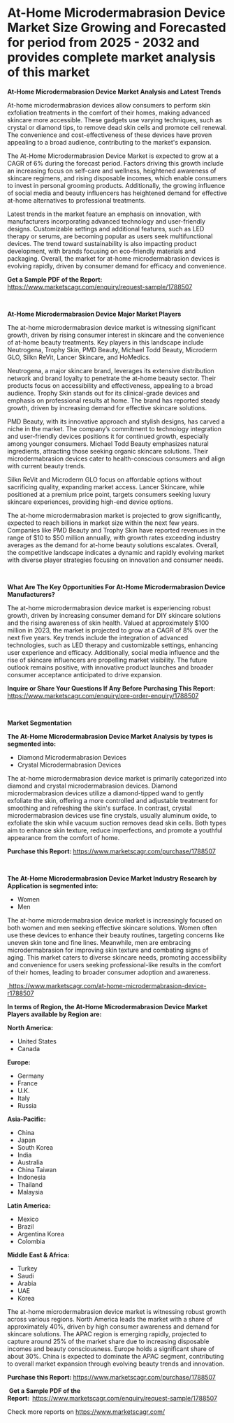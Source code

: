 <p><h1>At-Home Microdermabrasion Device Market Size Growing and Forecasted for period from 2025 - 2032 and provides complete market analysis of this market</h1></p><p><strong>At-Home Microdermabrasion Device Market Analysis and Latest Trends</strong></p>
<p><p>At-home microdermabrasion devices allow consumers to perform skin exfoliation treatments in the comfort of their homes, making advanced skincare more accessible. These gadgets use varying techniques, such as crystal or diamond tips, to remove dead skin cells and promote cell renewal. The convenience and cost-effectiveness of these devices have proven appealing to a broad audience, contributing to the market's expansion.</p><p>The At-Home Microdermabrasion Device Market is expected to grow at a CAGR of 6% during the forecast period. Factors driving this growth include an increasing focus on self-care and wellness, heightened awareness of skincare regimens, and rising disposable incomes, which enable consumers to invest in personal grooming products. Additionally, the growing influence of social media and beauty influencers has heightened demand for effective at-home alternatives to professional treatments.</p><p>Latest trends in the market feature an emphasis on innovation, with manufacturers incorporating advanced technology and user-friendly designs. Customizable settings and additional features, such as LED therapy or serums, are becoming popular as users seek multifunctional devices. The trend toward sustainability is also impacting product development, with brands focusing on eco-friendly materials and packaging. Overall, the market for at-home microdermabrasion devices is evolving rapidly, driven by consumer demand for efficacy and convenience.</p></p>
<p><strong>Get a Sample PDF of the Report:&nbsp;</strong> <a href="https://www.marketscagr.com/enquiry/request-sample/1788507?utm_campaign=3529&utm_medium=2&utm_source=Github&utm_content=ia&utm_term=05042025&utm_id=at-home-microdermabrasion-device">https://www.marketscagr.com/enquiry/request-sample/1788507</a></p>
<p>&nbsp;</p>
<p><strong>At-Home Microdermabrasion Device Major Market Players</strong></p>
<p><p>The at-home microdermabrasion device market is witnessing significant growth, driven by rising consumer interest in skincare and the convenience of at-home beauty treatments. Key players in this landscape include Neutrogena, Trophy Skin, PMD Beauty, Michael Todd Beauty, Microderm GLO, Silkn ReVit, Lancer Skincare, and HoMedics.</p><p>Neutrogena, a major skincare brand, leverages its extensive distribution network and brand loyalty to penetrate the at-home beauty sector. Their products focus on accessibility and effectiveness, appealing to a broad audience. Trophy Skin stands out for its clinical-grade devices and emphasis on professional results at home. The brand has reported steady growth, driven by increasing demand for effective skincare solutions.</p><p>PMD Beauty, with its innovative approach and stylish designs, has carved a niche in the market. The company’s commitment to technology integration and user-friendly devices positions it for continued growth, especially among younger consumers. Michael Todd Beauty emphasizes natural ingredients, attracting those seeking organic skincare solutions. Their microdermabrasion devices cater to health-conscious consumers and align with current beauty trends.</p><p>Silkn ReVit and Microderm GLO focus on affordable options without sacrificing quality, expanding market access. Lancer Skincare, while positioned at a premium price point, targets consumers seeking luxury skincare experiences, providing high-end device options.</p><p>The at-home microdermabrasion market is projected to grow significantly, expected to reach billions in market size within the next few years. Companies like PMD Beauty and Trophy Skin have reported revenues in the range of $10 to $50 million annually, with growth rates exceeding industry averages as the demand for at-home beauty solutions escalates. Overall, the competitive landscape indicates a dynamic and rapidly evolving market with diverse player strategies focusing on innovation and consumer needs.</p></p>
<p>&nbsp;</p>
<p><strong>What Are The Key Opportunities For At-Home Microdermabrasion Device Manufacturers?</strong></p>
<p><p>The at-home microdermabrasion device market is experiencing robust growth, driven by increasing consumer demand for DIY skincare solutions and the rising awareness of skin health. Valued at approximately $100 million in 2023, the market is projected to grow at a CAGR of 8% over the next five years. Key trends include the integration of advanced technologies, such as LED therapy and customizable settings, enhancing user experience and efficacy. Additionally, social media influence and the rise of skincare influencers are propelling market visibility. The future outlook remains positive, with innovative product launches and broader consumer acceptance anticipated to drive expansion.</p></p>
<p><strong>Inquire or Share Your Questions If Any Before Purchasing This Report:</strong> <a href="https://www.marketscagr.com/enquiry/pre-order-enquiry/1788507?utm_campaign=3529&utm_medium=2&utm_source=Github&utm_content=ia&utm_term=05042025&utm_id=at-home-microdermabrasion-device">https://www.marketscagr.com/enquiry/pre-order-enquiry/1788507</a></p>
<p>&nbsp;</p>
<p><strong>Market Segmentation</strong></p>
<p><strong>The At-Home Microdermabrasion Device Market Analysis by types is segmented into:</strong></p>
<p><ul><li>Diamond Microdermabrasion Devices</li><li>Crystal Microdermabrasion Devices</li></ul></p>
<p><p>The at-home microdermabrasion device market is primarily categorized into diamond and crystal microdermabrasion devices. Diamond microdermabrasion devices utilize a diamond-tipped wand to gently exfoliate the skin, offering a more controlled and adjustable treatment for smoothing and refreshing the skin's surface. In contrast, crystal microdermabrasion devices use fine crystals, usually aluminum oxide, to exfoliate the skin while vacuum suction removes dead skin cells. Both types aim to enhance skin texture, reduce imperfections, and promote a youthful appearance from the comfort of home.</p></p>
<p><strong>Purchase this Report:&nbsp;</strong><a href="https://www.marketscagr.com/purchase/1788507?utm_campaign=3529&utm_medium=2&utm_source=Github&utm_content=ia&utm_term=05042025&utm_id=at-home-microdermabrasion-device">https://www.marketscagr.com/purchase/1788507</a></p>
<p>&nbsp;</p>
<p><strong>The At-Home Microdermabrasion Device Market Industry Research by Application is segmented into:</strong></p>
<p><ul><li>Women</li><li>Men</li></ul></p>
<p><p>The at-home microdermabrasion device market is increasingly focused on both women and men seeking effective skincare solutions. Women often use these devices to enhance their beauty routines, targeting concerns like uneven skin tone and fine lines. Meanwhile, men are embracing microdermabrasion for improving skin texture and combating signs of aging. This market caters to diverse skincare needs, promoting accessibility and convenience for users seeking professional-like results in the comfort of their homes, leading to broader consumer adoption and awareness.</p></p>
<p><a href="https://www.marketscagr.com/at-home-microdermabrasion-device-r1788507?utm_campaign=3529&utm_medium=2&utm_source=Github&utm_content=ia&utm_term=05042025&utm_id=at-home-microdermabrasion-device">&nbsp;https://www.marketscagr.com/at-home-microdermabrasion-device-r1788507</a></p>
<p><strong>In terms of Region, the At-Home Microdermabrasion Device Market Players available by Region are:</strong></p>
<p>
    <p> <strong> North America: </strong>
        <ul>
            <li>United States</li>
            <li>Canada</li>
        </ul>
        </p> 
    <p> <strong> Europe: </strong>
        <ul>
            <li>Germany</li>
            <li>France</li>
            <li>U.K.</li>
            <li>Italy</li>
            <li>Russia</li>
        </ul>
        </p> 
    <p> <strong> Asia-Pacific: </strong>
        <ul>
            <li>China</li>
            <li>Japan</li>
            <li>South Korea</li>
            <li>India</li>
            <li>Australia</li>
            <li>China Taiwan</li>
            <li>Indonesia</li>
            <li>Thailand</li>
            <li>Malaysia</li>
        </ul>
        </p> 
    <p> <strong> Latin America: </strong>
        <ul>
            <li>Mexico</li>
            <li>Brazil</li>
            <li>Argentina Korea</li>
            <li>Colombia</li>
        </ul>
        </p> 
    <p> <strong> Middle East & Africa: </strong>
        <ul>
            <li>Turkey</li>
            <li>Saudi</li>
            <li>Arabia</li>
            <li>UAE</li>
            <li>Korea</li>
        </ul>
    </p>
    </p>
<p><p>The at-home microdermabrasion device market is witnessing robust growth across various regions. North America leads the market with a share of approximately 40%, driven by high consumer awareness and demand for skincare solutions. The APAC region is emerging rapidly, projected to capture around 25% of the market share due to increasing disposable incomes and beauty consciousness. Europe holds a significant share of about 30%. China is expected to dominate the APAC segment, contributing to overall market expansion through evolving beauty trends and innovation.</p></p>
<p><strong>Purchase this Report: </strong><a href="https://www.marketscagr.com/purchase/1788507?utm_campaign=3529&utm_medium=2&utm_source=Github&utm_content=ia&utm_term=05042025&utm_id=at-home-microdermabrasion-device">https://www.marketscagr.com/purchase/1788507</a></p>
<p>&nbsp;<strong>Get a Sample PDF of the Report:&nbsp;&nbsp;</strong><a href="https://www.marketscagr.com/enquiry/request-sample/1788507?utm_campaign=3529&utm_medium=2&utm_source=Github&utm_content=ia&utm_term=05042025&utm_id=at-home-microdermabrasion-device">https://www.marketscagr.com/enquiry/request-sample/1788507</a></p>
<p><strong></strong></p>
<p>Check more reports on <a href="https://www.marketscagr.com/?utm_campaign=3529&utm_medium=2&utm_source=Github&utm_content=ia&utm_term=05042025&utm_id=at-home-microdermabrasion-device">https://www.marketscagr.com/</a></p>